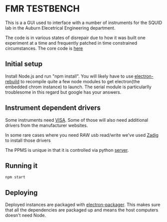 # FMR TESTBENCH

This is a a GUI used to interface with a number of instruments for the SQUID lab in the Auburn Elecetrical Engineering department.


The code is in various states of disrepair due to how it was built one experiment at a time and frequently patched in time constrained circumstances. The core code is [here](./renderer.js)

## Initial setup

Install Node.js and run "npm install". You will likely have to use [electron-rebuild](https://github.com/electron/electron-rebuild) to recompile quite a few node modules to get electron(the embedded chrom instance) to launch. The serial module is particularlly troublesome in this regard but google has your answers.

## Instrument dependent drivers

Some instruments need [VISA](https://www.ni.com/en-us/support/downloads/drivers/download.ni-visa.html#409839). Some of those will also need additional drivers from the manufacturer websites.

In some rare cases where you need RAW usb read/write we've used [Zadig](https://zadig.akeo.ie/) to install those drivers

The PPMS is unique in that it is controlled via python [server](../QD_Socket_Server).

## Running it

```
npm start
```
## Deploying

Deployed instances are packaged with [electron-packager](https://github.com/electron/electron-packager). This makes sure that all the dependencies are packaged up and means the host computers doesn't need Node.

